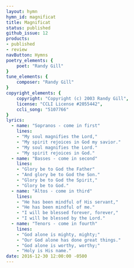 ```yaml
---
layout: hymn
hymn_id: magnificat
title: Magnificat
status: published
github_issue: 12
products:
- published
- review
navButton: Hymns
poetry_elements: {
    poet: "Randy Gill"
}
tune_elements: {
    composer: "Randy Gill"
}
copyright_elements: {
    copyright: "Copyright (c) 2003 Randy Gill",
    license: "CCLI License #2055442",
    ccli_song: "5107766"
}
lyrics:
  - name: "Sopranos - come in first"
    lines:
    - "My soul magnifies the Lord,"
    - "My spirit rejoices in God my savior."
    - "My soul magnifies the Lord."
    - "My spirit rejoices in God."
  - name: "Basses - come in second"
    lines:
    - "Glory be to God the Father"
    - "And glory be to God the Son."
    - "Glory be to God the Spirit,"
    - "Glory be to God."
  - name: "Altos - come in third"
    lines:
    - "He has been mindful of His servant,"
    - "He has been mindful of me."
    - "I will be blessed forever, forever,"
    - "I will be blessed by the Lord."
  - name: "Tenors - come in fourth"
    lines:
    - "God alone is mighty, mighty;"
    - "Our God alone has done great things."
    - "God alone is worthy, worthy;"
    - "Holy is His name."
date: 2016-12-30 12:00:00 -0500
---
```

